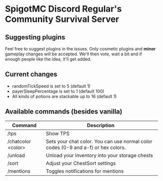 # SpigotMC Discord Regular's Community Survival Server

## Suggesting plugins
Feel free to suggest plugins in the issues. Only cosmetic plugins and **minor** gameplay changes will be accepted. We'll then vote, wait a bit and if enough people like the idea, it'll get added.

## Current changes
- randomTickSpeed is set to 5 (default 1)
- payerSleepPercentage is set to 1 (default 100)
- All kinds of potions are stackable up to 16 (default 1)

## Available commands (besides vanilla)
| Command               | Description                                                                       |
|-----------------------|-----------------------------------------------------------------------------------|
| /tps                  | Show TPS                                                                          |
| /chatcolor &lt;color> | Sets your chat color. You can use normal color codes (0-9 and a-f) or hex colors. |
| /unload | Unload your inventory into your storage chests |
| /sort | Adjust your ChestSort settings |
| /mentions | Toggles notifications for mentions |
